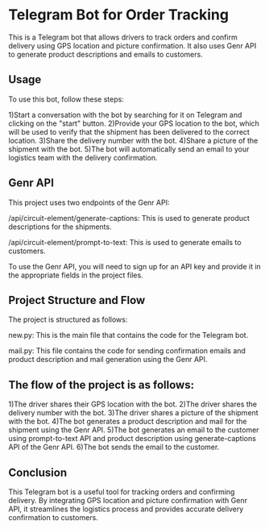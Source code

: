 # Telegram Bot for Order Tracking
This is a Telegram bot that allows drivers to track orders and confirm delivery using GPS location and picture confirmation. It also uses Genr API to generate product descriptions and emails to customers.

## Usage
To use this bot, follow these steps:

1)Start a conversation with the bot by searching for it on Telegram and clicking on the "start" button.
2)Provide your GPS location to the bot, which will be used to verify that the shipment has been delivered to the correct location.
3)Share the delivery number with the bot.
4)Share a picture of the shipment with the bot.
5)The bot will automatically send an email to your logistics team with the delivery confirmation.

## Genr API
This project uses two endpoints of the Genr API:

/api/circuit-element/generate-captions: This is used to generate product descriptions for the shipments.

/api/circuit-element/prompt-to-text: This is used to generate emails to customers.

To use the Genr API, you will need to sign up for an API key and provide it in the appropriate fields in the project files.

## Project Structure and Flow
The project is structured as follows:

new.py: This is the main file that contains the code for the Telegram bot.

mail.py: This file contains the code for sending confirmation emails and product description and mail generation using the Genr API.


## The flow of the project is as follows:

1)The driver shares their GPS location with the bot.
2)The driver shares the delivery number with the bot.
3)The driver shares a picture of the shipment with the bot.
4)The bot generates a product description and mail for the shipment using the Genr API.
5)The bot generates an email to the customer using prompt-to-text API  and product description using generate-captions API of the Genr API.
6)The bot sends the email to the customer.

## Conclusion
This Telegram bot is a useful tool for tracking orders and confirming delivery. By integrating GPS location and picture confirmation with Genr API, it streamlines the logistics process and provides accurate delivery confirmation to customers.



